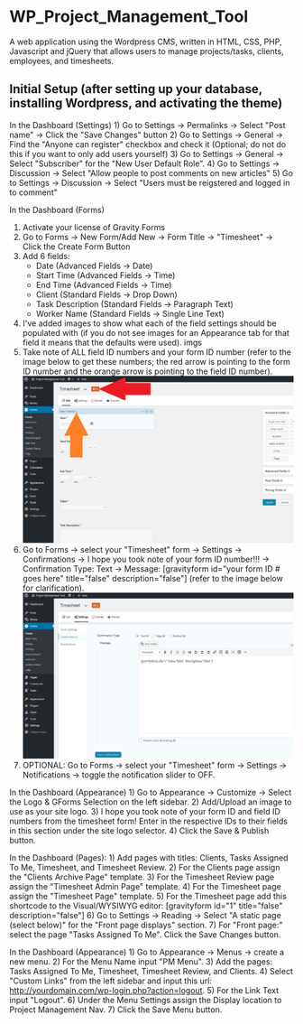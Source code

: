 # WP_Project_Management_Tool
A web application using the Wordpress CMS, written in HTML, CSS, PHP, Javascript and jQuery that allows users to manage projects/tasks, clients, employees, and timesheets.

## Initial Setup (after setting up your database, installing Wordpress, and activating the theme)

In the Dashboard (Settings)
	1) Go to Settings -> Permalinks -> Select "Post name" -> Click the "Save Changes" button
	2) Go to Settings -> General -> Find the "Anyone can register" checkbox and check it (Optional; do not do this if you want to only add users yourself)
	3) Go to Settings -> General -> Select "Subscriber" for the "New User Default Role".
	4) Go to Settings -> Discussion -> Select "Allow people to post comments on new articles"
	5) Go to Settings -> Discussion -> Select "Users must be reigstered and logged in to comment"

In the Dashboard (Forms)
1. Activate your license of Gravity Forms
2. Go to Forms -> New Form/Add New -> Form Title -> "Timesheet" -> Click the Create Form Button
3. Add 6 fields:
	* Date (Advanced Fields -> Date)
	* Start Time (Advanced Fields -> Time)
	* End Time (Advanced Fields -> Time)
	* Client (Standard Fields -> Drop Down)
	* Task Description (Standard Fields -> Paragraph Text)
	* Worker Name (Standard Fields -> Single Line Text)
4. I've added images to show what each of the field settings should be populated with (if you do not see images for an Appearance tab for that field it means that the defaults were used).
imgs
5. Take note of ALL field ID numbers and your form ID number (refer to the image below to get these numbers; the red arrow is pointing to the form ID number and the orange arrow is pointing to the field ID number).
![Alt text](/screenshots/formAndFieldID.jpg?raw=true "Form and Field ID")
6. Go to Forms -> select your "Timesheet" form -> Settings -> Confirmations -> I hope you took note of your form ID number!!! -> Confirmation Type: Text -> Message: [gravityform id="your form ID # goes here" title="false" description="false"] (refer to the image below for clarification).
![Alt text](/screenshots/gformConfirmation.jpg?raw=true "Gforms Confirmations")
7. OPTIONAL: Go to Forms -> select your "Timesheet" form -> Settings -> Notifications -> toggle the notification slider to OFF.


In the Dashboard (Appearance)
	1) Go to Appearance -> Customize -> Select the Logo & GForms Selection on the left sidebar.
	2) Add/Upload an image to use as your site logo.
	3) I hope you took note of your form ID and field ID numbers from the timesheet form! Enter in the respective IDs to their fields in this section under the site logo selector.
	4) Click the Save & Publish button.

In the Dashboard (Pages):
	1) Add pages with titles: Clients, Tasks Assigned To Me, Timesheet, and Timesheet Review.
	2) For the Clients page assign the "Clients Archive Page" template.
	3) For the Timesheet Review page assign the "Timesheet Admin Page" template.
	4) For the Timesheet page assign the "Timesheet Page" template.
	5) For the Timesheet page add this shortcode to the Visual/WYSIWYG editor: [gravityform id="1" title="false" description="false"]
	6) Go to Settings -> Reading -> Select "A static page (select below)" for the "Front page displays" section.
	7) For "Front page:" select the page "Tasks Assigned To Me". Click the Save Changes button.

In the Dashboard (Appearance)
	1) Go to Appearance -> Menus -> create a new menu.
	2) For the Menu Name input "PM Menu".
	3) Add the pages: Tasks Assigned To Me, Timesheet, Timesheet Review, and Clients.
	4) Select "Custom Links" from the left sidebar and input this url: http://yourdomain.com/wp-login.php?action=logout.
	5) For the Link Text input "Logout".
	6) Under the Menu Settings assign the Display location to Project Management Nav.
	7) Click the Save Menu button.
